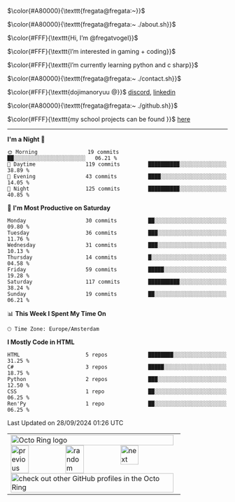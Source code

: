 $\color{#A80000}{\texttt{fregata@fregata:~}}$

$\color{#A80000}{\texttt{fregata@fregata:~ ./about.sh}}$

$\color{#FFF}{\texttt{Hi, I’m @fregatvogel}}$

$\color{#FFF}{\texttt{I’m interested in gaming + coding}}$

$\color{#FFF}{\texttt{I’m currently learning python and c sharp}}$

$\color{#A80000}{\texttt{fregata@fregata:~ ./contact.sh}}$ 

$\color{#FFF}{\texttt{dojimanoryuu @}}$ [discord](https://discord.com), [linkedin](https://www.linkedin.com/in/sonprakiki/)

$\color{#A80000}{\texttt{fregata@fregata:~ ./github.sh}}$

$\color{#FFF}{\texttt{my school projects can be found }}$ [here](https://github.com/0974201)

<!---
thunderedge/thunderedge is a ✨ special ✨ repository because its `README.md` (this file) appears on your GitHub profile.
You can click the Preview link to take a look at your changes.
--->
----
<!--START_SECTION:waka-->
**I'm a Night 🦉** 

```text
🌞 Morning                19 commits          ██░░░░░░░░░░░░░░░░░░░░░░░   06.21 % 
🌆 Daytime                119 commits         ██████████░░░░░░░░░░░░░░░   38.89 % 
🌃 Evening                43 commits          ████░░░░░░░░░░░░░░░░░░░░░   14.05 % 
🌙 Night                  125 commits         ██████████░░░░░░░░░░░░░░░   40.85 % 
```
📅 **I'm Most Productive on Saturday** 

```text
Monday                   30 commits          ██░░░░░░░░░░░░░░░░░░░░░░░   09.80 % 
Tuesday                  36 commits          ███░░░░░░░░░░░░░░░░░░░░░░   11.76 % 
Wednesday                31 commits          ███░░░░░░░░░░░░░░░░░░░░░░   10.13 % 
Thursday                 14 commits          █░░░░░░░░░░░░░░░░░░░░░░░░   04.58 % 
Friday                   59 commits          █████░░░░░░░░░░░░░░░░░░░░   19.28 % 
Saturday                 117 commits         ██████████░░░░░░░░░░░░░░░   38.24 % 
Sunday                   19 commits          ██░░░░░░░░░░░░░░░░░░░░░░░   06.21 % 
```


📊 **This Week I Spent My Time On** 

```text
🕑︎ Time Zone: Europe/Amsterdam
```

**I Mostly Code in HTML** 

```text
HTML                     5 repos             ████████░░░░░░░░░░░░░░░░░   31.25 % 
C#                       3 repos             █████░░░░░░░░░░░░░░░░░░░░   18.75 % 
Python                   2 repos             ███░░░░░░░░░░░░░░░░░░░░░░   12.50 % 
CSS                      1 repo              ██░░░░░░░░░░░░░░░░░░░░░░░   06.25 % 
Ren'Py                   1 repo              ██░░░░░░░░░░░░░░░░░░░░░░░   06.25 % 
```




 Last Updated on 28/09/2024 01:26 UTC
<!--END_SECTION:waka-->

<table><tbody><tr><td><a href="https://octo-ring.com/"><img src="https://octo-ring.com/static/img/widget/top.png" width="99%" alt="Octo Ring logo" align="top"></a><br><a href="https://octo-ring.com/p/fregatvogel/prev"><img src="https://octo-ring.com/static/img/widget/prev.png" width="33%" alt="previous" align="top" title="previous profile"></a><a href="https://octo-ring.com/p/fregatvogel/random"><img src="https://octo-ring.com/static/img/widget/random.png" width="33%" alt="random" align="top" title="random profile"></a><a href="https://octo-ring.com/p/fregatvogel/next"><img src="https://octo-ring.com/static/img/widget/next.png" width="33%" alt="next" align="top" title="next profile"></a><br><a href="https://octo-ring.com/"><img src="https://octo-ring.com/static/img/widget/bottom.png" width="99%" alt="check out other GitHub profiles in the Octo Ring" align="top"></a></td></tr></tbody></table>
